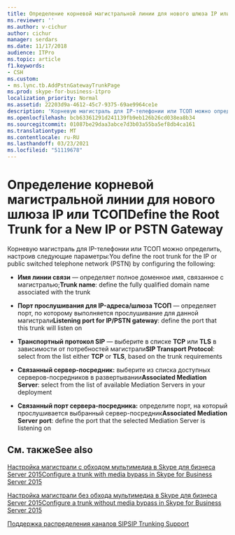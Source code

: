 ```yaml
---
title: Определение корневой магистральной линии для нового шлюза IP или ТСОП
ms.reviewer: ''
ms.author: v-cichur
author: cichur
manager: serdars
ms.date: 11/17/2018
audience: ITPro
ms.topic: article
f1.keywords:
- CSH
ms.custom:
- ms.lync.tb.AddPstnGatewayTrunkPage
ms.prod: skype-for-business-itpro
localization_priority: Normal
ms.assetid: 22203d9a-4612-45c7-9375-69ae9964ce1e
description: 'Корневую магистраль для IP-телефонии или ТСОП можно определить, настроив следующие параметры:'
ms.openlocfilehash: bcb63361291d241139fb9eb126b26cd038ea8b34
ms.sourcegitcommit: 01087be29daa3abce7d3b03a55ba5ef8db4ca161
ms.translationtype: MT
ms.contentlocale: ru-RU
ms.lasthandoff: 03/23/2021
ms.locfileid: "51119678"
---
```

# <a name="define-the-root-trunk-for-a-new-ip-or-pstn-gateway"></a><span data-ttu-id="b6ec8-103">Определение корневой магистральной линии для нового шлюза IP или ТСОП</span><span class="sxs-lookup"><span data-stu-id="b6ec8-103">Define the Root Trunk for a New IP or PSTN Gateway</span></span>

<span data-ttu-id="b6ec8-104">Корневую магистраль для IP-телефонии или ТСОП можно определить, настроив следующие параметры:</span><span class="sxs-lookup"><span data-stu-id="b6ec8-104">You define the root trunk for the IP or public switched telephone network (PSTN) by configuring the following:</span></span>

- <span data-ttu-id="b6ec8-105">**Имя линии связи** — определяет полное доменное имя, связанное с магистралью;</span><span class="sxs-lookup"><span data-stu-id="b6ec8-105">**Trunk name**: define the fully qualified domain name associated with the trunk</span></span>

- <span data-ttu-id="b6ec8-106">**Порт прослушивания для IP-адреса/шлюза ТСОП** — определяет порт, по которому выполняется прослушивание для данной магистрали</span><span class="sxs-lookup"><span data-stu-id="b6ec8-106">**Listening port for IP/PSTN gateway**: define the port that this trunk will listen on</span></span>

- <span data-ttu-id="b6ec8-107">**Транспортный протокол SIP** — выберите в списке **TCP** или **TLS** в зависимости от потребностей магистрали</span><span class="sxs-lookup"><span data-stu-id="b6ec8-107">**SIP Transport Protocol**: select from the list either **TCP** or **TLS**, based on the trunk requirements</span></span>

- <span data-ttu-id="b6ec8-108">**Связанный сервер-посредник:** выберите из списка доступных серверов-посредников в развертывании</span><span class="sxs-lookup"><span data-stu-id="b6ec8-108">**Associated Mediation Server**: select from the list of available Mediation Servers in your deployment</span></span>

- <span data-ttu-id="b6ec8-109">**Связанный порт сервера-посредника:** определите порт, на который прослушивается выбранный сервер-посредник</span><span class="sxs-lookup"><span data-stu-id="b6ec8-109">**Associated Mediation Server port**: define the port that the selected Mediation Server is listening on</span></span>

## <a name="see-also"></a><span data-ttu-id="b6ec8-110">См. также</span><span class="sxs-lookup"><span data-stu-id="b6ec8-110">See also</span></span>

[<span data-ttu-id="b6ec8-111">Настройка магистрали с обходом мультимедиа в Skype для бизнеса Server 2015</span><span class="sxs-lookup"><span data-stu-id="b6ec8-111">Configure a trunk with media bypass in Skype for Business Server 2015</span></span>](../../deploy/deploy-enterprise-voice/configure-trunk-with-media-bypass.md)

[<span data-ttu-id="b6ec8-112">Настройка магистрали без обхода мультимедиа в Skype для бизнеса Server 2015</span><span class="sxs-lookup"><span data-stu-id="b6ec8-112">Configure a trunk without media bypass in Skype for Business Server 2015</span></span>](../../deploy/deploy-enterprise-voice/configure-trunk-without-media-bypass.md)

[<span data-ttu-id="b6ec8-113">Поддержка распределения каналов SIP</span><span class="sxs-lookup"><span data-stu-id="b6ec8-113">SIP Trunking Support</span></span>](/previous-versions/office/lync-server-2013/lync-server-2013-sip-trunking-support)